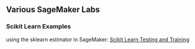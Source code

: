 ## Various SageMaker Labs

### Scikit Learn Examples
using the sklearn estimator in SageMaker:
[Scikit Learn Testing and Training](ScikitLearn/00_scikit-learn-training.md)

